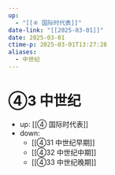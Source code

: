 ```yaml
---
up:
  - "[[④ 国际时代表]]"
date-link: "[[2025-03-01]]"
date: 2025-03-01
ctime-p: 2025-03-01T13:27:28
aliases:
  - 中世纪
---
```


# ④3 中世纪

- up: [[④ 国际时代表]]
- down:	
	- [[④31 中世纪早期]]
	- [[④32 中世纪中期]]
	- [[④33 中世纪晚期]]
	

